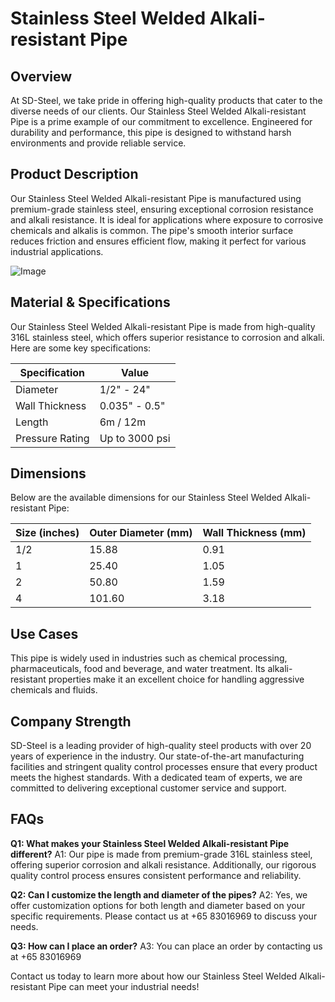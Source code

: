 # Stainless Steel Welded Alkali-resistant Pipe

## Overview
At SD-Steel, we take pride in offering high-quality products that cater to the diverse needs of our clients. Our Stainless Steel Welded Alkali-resistant Pipe is a prime example of our commitment to excellence. Engineered for durability and performance, this pipe is designed to withstand harsh environments and provide reliable service.

## Product Description
Our Stainless Steel Welded Alkali-resistant Pipe is manufactured using premium-grade stainless steel, ensuring exceptional corrosion resistance and alkali resistance. It is ideal for applications where exposure to corrosive chemicals and alkalis is common. The pipe's smooth interior surface reduces friction and ensures efficient flow, making it perfect for various industrial applications.

![Image](https://github.com/user-attachments/assets/2567258e-e124-4816-932d-1809bd27ef0b)

## Material & Specifications
Our Stainless Steel Welded Alkali-resistant Pipe is made from high-quality 316L stainless steel, which offers superior resistance to corrosion and alkali. Here are some key specifications:

| Specification | Value |
|---------------|-------|
| Diameter      | 1/2" - 24" |
| Wall Thickness | 0.035" - 0.5" |
| Length        | 6m / 12m |
| Pressure Rating | Up to 3000 psi |

## Dimensions
Below are the available dimensions for our Stainless Steel Welded Alkali-resistant Pipe:

| Size (inches) | Outer Diameter (mm) | Wall Thickness (mm) |
|---------------|---------------------|---------------------|
| 1/2           | 15.88               | 0.91                |
| 1                | 25.40               | 1.05                |
| 2                | 50.80               | 1.59                |
| 4                | 101.60              | 3.18                |

## Use Cases
This pipe is widely used in industries such as chemical processing, pharmaceuticals, food and beverage, and water treatment. Its alkali-resistant properties make it an excellent choice for handling aggressive chemicals and fluids.

## Company Strength
SD-Steel is a leading provider of high-quality steel products with over 20 years of experience in the industry. Our state-of-the-art manufacturing facilities and stringent quality control processes ensure that every product meets the highest standards. With a dedicated team of experts, we are committed to delivering exceptional customer service and support.

## FAQs
**Q1: What makes your Stainless Steel Welded Alkali-resistant Pipe different?**
A1: Our pipe is made from premium-grade 316L stainless steel, offering superior corrosion and alkali resistance. Additionally, our rigorous quality control process ensures consistent performance and reliability.

**Q2: Can I customize the length and diameter of the pipes?**
A2: Yes, we offer customization options for both length and diameter based on your specific requirements. Please contact us at +65 83016969 to discuss your needs.

**Q3: How can I place an order?**
A3: You can place an order by contacting us at +65 83016969

Contact us today to learn more about how our Stainless Steel Welded Alkali-resistant Pipe can meet your industrial needs!
